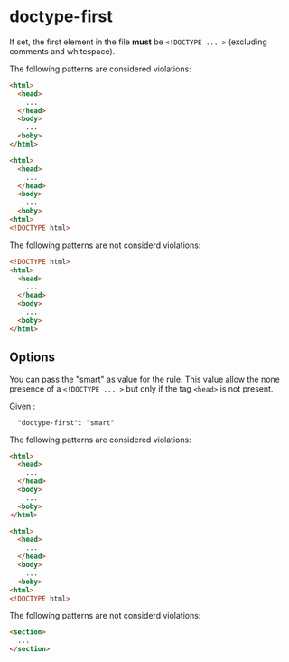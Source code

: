 # doctype-first

If set, the first element in the file **must** be `<!DOCTYPE ... >` (excluding comments and whitespace).

The following patterns are considered violations:

```html
<html>
  <head>
    ...
  </head>
  <body>
    ...
  <boby>
</html>
```

```html
<html>
  <head>
    ...
  </head>
  <body>
    ...
  <boby>
<html>
<!DOCTYPE html>
```

The following patterns are not considerd violations:

```html
<!DOCTYPE html>
<html>
  <head>
    ...
  </head>
  <body>
    ...
  <boby>
</html>
```

## Options

You can pass the "smart" as value for the rule. This value allow the none presence of a `<!DOCTYPE ... >` but only if the tag `<head>` is not present.

Given :

```
  "doctype-first": "smart"
```

The following patterns are considered violations:

```html
<html>
  <head>
    ...
  </head>
  <body>
    ...
  <boby>
</html>
```

```html
<html>
  <head>
    ...
  </head>
  <body>
    ...
  <boby>
<html>
<!DOCTYPE html>
```

The following patterns are not considerd violations:

```html
<section>
  ...
</section>
```
